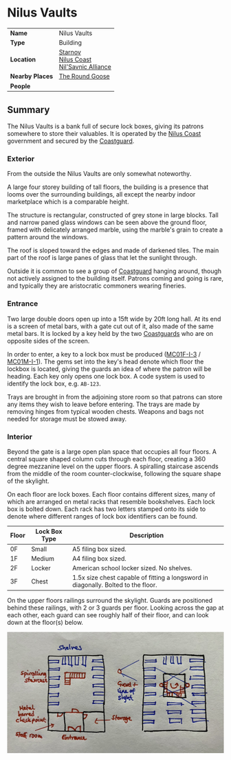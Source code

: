 # Nilus Vaults

|||
| --- | --- |
| **Name** | Nilus Vaults | place.4
| **Type** | Building |
| **Location** | [Starnov](../../cities/starnov.md)<br>[Nilus Coast](../../../civilisations/nilsavnic-alliance/states/nilus-coast.md)<br>[Nil'Savnic Alliance](../../../civilisations/nilsavnic-alliance/nilsavnic-alliance.md) |
| **Nearby Places** | [The Round Goose](../inns-taverns/the-round-goose.md) |
| **People** | |

## Summary

The Nilus Vaults is a bank full of secure lock boxes, giving its patrons somewhere to store their valuables. It is operated by the [Nilus Coast](../../../civilisations/nilsavnic-alliance/states/nilus-coast.md) government and secured by the [Coastguard](../../../organisations/guards/coastguard.md).

### Exterior

From the outside the Nilus Vaults are only somewhat noteworthy.

A large four storey building of tall floors, the building is a presence that looms over the surrounding buildings, all except the nearby indoor marketplace which is a comparable height.

The structure is rectangular, constructed of grey stone in large blocks. Tall and narrow paned glass windows can be seen above the ground floor, framed with delicately arranged marble, using the marble's grain to create a pattern around the windows.

The roof is sloped toward the edges and made of darkened tiles. The main part of the roof is large panes of glass that let the sunlight through.

Outside it is common to see a group of [Coastguard](../../../organisations/guards/coastguard.md) hanging around, though not actively assigned to the building itself. Patrons coming and going is rare, and typically they are aristocratic commoners wearing fineries.

### Entrance

Two large double doors open up into a 15ft wide by 20ft long hall. At its end is a screen of metal bars, with a gate cut out of it, also made of the same metal bars. It is locked by a key held by the two [Coastguards](../../../organisations/guards/coastguard.md) who are on opposite sides of the screen.

In order to enter, a key to a lock box must be produced ([MC01F-I-3](../../../cards/MC01F-I-3.md) / [MC01M-I-1](../../../cards/MC01M-I-1.md)). The gems set into the key's head denote which floor the lockbox is located, giving the guards an idea of where the patron will be heading. Each key only opens one lock box. A code system is used to identify the lock box, e.g. `AB-123`.

Trays are brought in from the adjoining store room so that patrons can store any items they wish to leave before entering. The trays are made by removing hinges from typical wooden chests. Weapons and bags not needed for storage must be stowed away.

### Interior

Beyond the gate is a large open plan space that occupies all four floors. A central square shaped column cuts through each floor, creating a 360 degree mezzanine level on the upper floors. A spiralling staircase ascends from the middle of the room counter-clockwise, following the square shape of the skylight.

On each floor are lock boxes. Each floor contains different sizes, many of which are arranged on metal racks that resemble bookshelves. Each lock box is bolted down. Each rack has two letters stamped onto its side to denote where different ranges of lock box identifiers can be found.

| Floor | Lock Box Type | Description |
| --- | --- | --- |
| 0F | Small | A5 filing box sized. |
| 1F | Medium | A4 filing box sized. |
| 2F | Locker | American school locker sized. No shelves. |
| 3F | Chest | 1.5x size chest capable of fitting a longsword in diagonally. Bolted to the floor. |

On the upper floors railings surround the skylight. Guards are positioned behind these railings, with 2 or 3 guards per floor. Looking across the gap at each other, each guard can see roughly half of their floor, and can look down at the floor(s) below.

<img src="../../../images/sketches/nilus-vaults.jpg" width="800px" />
